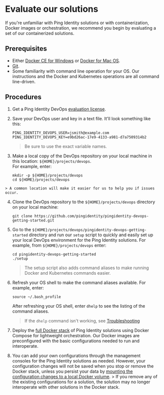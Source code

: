 # Evaluate our solutions

If you're unfamiliar with Ping Identity solutions or with containerization, Docker images or orchestration, we recommend you begin by evaluating a set of our containerized solutions.

## Prerequisites

* Either [Docker CE for Windows](https://docs.docker.com/v17.12/install/) or [Docker for Mac OS](https://docs.docker.com/v17.12/docker-for-mac/install/).
* [Git](https://git-scm.com/downloads).
* Some familiarity with command line operation for your OS. Our instructions and the Docker and Kubernetes operations are all command line-driven.

## Procedures

  1. Get a Ping Identity DevOps [evaluation license](https://pingidentity-devops.gitbook.io/devops/prod-license#obtaining-a-ping-identity-devops-user-and-key). 
  2. Save your DevOps user and key in a text file. It'll look something like this:

     ```text
     PING_IDENTITY_DEVOPS_USER=jsmith@example.com
     PING_IDENTITY_DEVOPS_KEY=e9bd26ac-17e9-4133-a981-d7a7509314b2
     ```

     > Be sure to use the exact variable names.

  3. Make a local copy of the DevOps repository on your local machine in this location: `${HOME}/projects/devops`.  
  For example, enter:
    
      ```text
      mkdir -p ${HOME}/projects/devops
      cd ${HOME}/projects/devops
      ```
    > A common location will make it easier for us to help you if issues occur.  

  4. Clone the DevOps repository to the `${HOME}/projects/devops` directory on your local machine:

       `git clone https://github.com/pingidentity/pingidentity-devops-getting-started.git`
   
  4. Go to the `${HOME}/projects/devops/pingidentity-devops-getting-started` directory and run our `setup` script to quickly and easily set up your local DevOps environment for the Ping Identity solutions. For example, from `${HOME}/projects/devops` enter:

     ```text
     cd pingidentity-devops-getting-started
     ./setup
     ```
     > The setup script also adds command aliases to make running Docker and Kubernetes commands easier. 
     
  5. Refresh your OS shell to make the command aliases available. For example, enter:
     ```text
     source ~/.bash_profile
     ```
     After refreshing your OS shell, enter `dhelp` to see the listing of the command aliases.
     > If the `dhelp` command isn't working, see [Troubleshooting](https://github.com/pingidentity/pingidentity-devops-getting-started/blob/master/docs/troubleshooting/BASIC_TROUBLESHOOTING.md)

  5. Deploy the [full Docker stack](https://pingidentity-devops.gitbook.io/devops/examples/11-docker-compose/03-full-stack) of Ping Identity solutions using Docker Compose for lightweight orchestration. Our Docker images are preconfigured with the basic configurations needed to run and interoperate. 
  6. You can add your own configurations through the management consoles for the Ping Identity solutions as needed. However, your configuration changes will not be saved when you stop or remove the Docker stack, unless you persist your data by [mounting the configuration changes to a local Docker volume](https://pingidentity-devops.gitbook.io/devops/examples/11-docker-compose#persisting-container-state-and-data).
    > If you remove any of the existing configurations for a solution, the solution may no longer interoperate with other solutions in the Docker stack.
  
  
